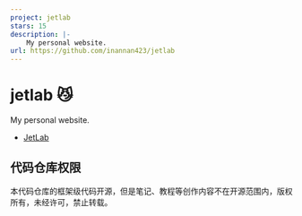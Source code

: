 ```yaml
---
project: jetlab
stars: 15
description: |-
    My personal website.
url: https://github.com/inannan423/jetlab
---
```


# jetlab 😼

 My personal website.

- [JetLab](https://jetlab.live)

## 代码仓库权限

本代码仓库的框架级代码开源，但是笔记、教程等创作内容不在开源范围内，版权所有，未经许可，禁止转载。

